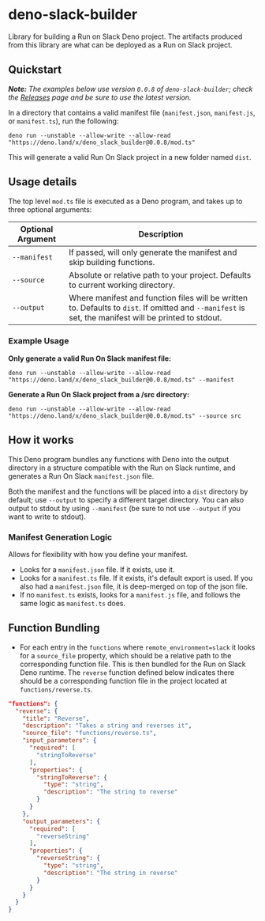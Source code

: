 # deno-slack-builder

Library for building a Run on Slack Deno project. The artifacts produced from this library are what can be deployed as a Run on Slack project.

## Quickstart

_**Note:** The examples below use version `0.0.8` of `deno-slack-builder`; check the [Releases](https://github.com/slackapi/deno-slack-builder/releases) page and be sure to use the latest version._

In a directory that contains a valid manifest file (`manifest.json`, `manifest.js`, or `manifest.ts`), run the following:

```
deno run --unstable --allow-write --allow-read "https://deno.land/x/deno_slack_builder@0.0.8/mod.ts"
```

This will generate a valid Run On Slack project in a new folder named `dist`.

## Usage details

The top level `mod.ts` file is executed as a Deno program, and takes up to three optional arguments:

| Optional Argument | Description                                           |
| ----------------- | ----------------------------------------------------- |
| `--manifest`      | If passed, will only generate the manifest and skip building functions. |
| `--source`        | Absolute or relative path to your project. Defaults to current working directory. |
| `--output`        | Where manifest and function files will be written to. Defaults to `dist`. If omitted and `--manifest` is set, the manifest will be printed to stdout. |

### Example Usage

**Only generate a valid Run On Slack manifest file:**
```
deno run --unstable --allow-write --allow-read "https://deno.land/x/deno_slack_builder@0.0.8/mod.ts" --manifest
```

**Generate a Run On Slack project from a /src directory:**
```
deno run --unstable --allow-write --allow-read "https://deno.land/x/deno_slack_builder@0.0.8/mod.ts" --source src
```

## How it works

This Deno program bundles any functions with Deno into the output directory in a structure compatible with the Run on Slack runtime, and generates a Run On Slack `manifest.json` file.

Both the manifest and the functions will be placed into a `dist` directory by default; use `--output` to specify a different target directory. You can also output to stdout by using `--manifest` (be sure to not use `--output` if you want to write to stdout).

### Manifest Generation Logic

Allows for flexibility with how you define your manifest.

* Looks for a `manifest.json` file. If it exists, use it.
* Looks for a `manifest.ts` file. If it exists, it's default export is used. If you also had a `manifest.json` file, it is deep-merged on top of the json file.
* If no `manifest.ts` exists, looks for a `manifest.js` file, and follows the same logic as `manifest.ts` does.

## Function Bundling
* For each entry in the `functions` where `remote_environment=slack` it looks for a `source_file` property, which should be a relative path to the corresponding function file. This is then bundled for the Run on Slack Deno runtime. The `reverse` function defined below indicates there should be a corresponding function file in the project located at `functions/reverse.ts`.

```json
"functions": {
  "reverse": {
    "title": "Reverse",
    "description": "Takes a string and reverses it",
    "source_file": "functions/reverse.ts",
    "input_parameters": {
      "required": [
        "stringToReverse"
      ],
      "properties": {
        "stringToReverse": {
          "type": "string",
          "description": "The string to reverse"
        }
      }
    },
    "output_parameters": {
      "required": [
        "reverseString"
      ],
      "properties": {
        "reverseString": {
          "type": "string",
          "description": "The string in reverse"
        }
      }
    }
  }
}
```

